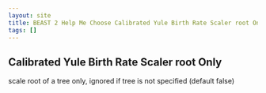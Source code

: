 ```yaml
---
layout: site
title: BEAST 2 Help Me Choose Calibrated Yule Birth Rate Scaler root Only
tags: []
---
```


## Calibrated Yule Birth Rate Scaler root Only

scale root of a tree only, ignored if tree is not specified (default false)
